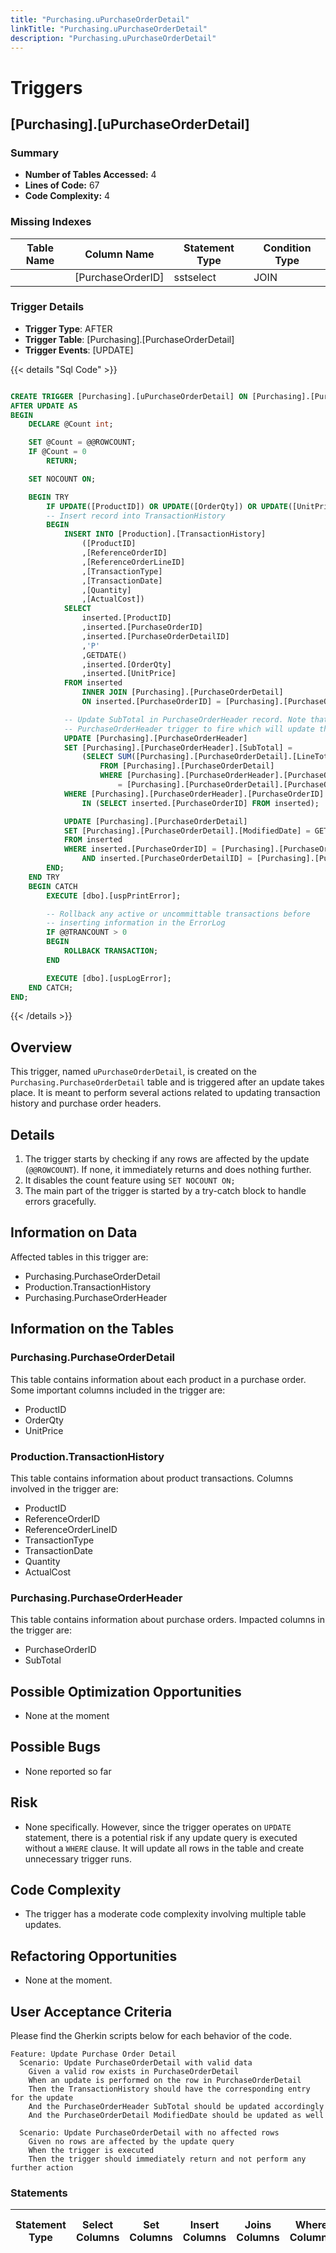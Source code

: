 ```yaml
---
title: "Purchasing.uPurchaseOrderDetail"
linkTitle: "Purchasing.uPurchaseOrderDetail"
description: "Purchasing.uPurchaseOrderDetail"
---
```


# Triggers

## [Purchasing].[uPurchaseOrderDetail]
### Summary


- **Number of Tables Accessed:** 4
- **Lines of Code:** 67
- **Code Complexity:** 4
### Missing Indexes

| Table Name | Column Name | Statement Type | Condition Type |
|---|---|---|---|
| | [PurchaseOrderID] | sstselect | JOIN |


### Trigger Details

- **Trigger Type**: AFTER
- **Trigger Table**: [Purchasing].[PurchaseOrderDetail]
- **Trigger Events**: [UPDATE]

{{< details "Sql Code" >}}
```sql

CREATE TRIGGER [Purchasing].[uPurchaseOrderDetail] ON [Purchasing].[PurchaseOrderDetail] 
AFTER UPDATE AS 
BEGIN
    DECLARE @Count int;

    SET @Count = @@ROWCOUNT;
    IF @Count = 0 
        RETURN;

    SET NOCOUNT ON;

    BEGIN TRY
        IF UPDATE([ProductID]) OR UPDATE([OrderQty]) OR UPDATE([UnitPrice])
        -- Insert record into TransactionHistory 
        BEGIN
            INSERT INTO [Production].[TransactionHistory]
                ([ProductID]
                ,[ReferenceOrderID]
                ,[ReferenceOrderLineID]
                ,[TransactionType]
                ,[TransactionDate]
                ,[Quantity]
                ,[ActualCost])
            SELECT 
                inserted.[ProductID]
                ,inserted.[PurchaseOrderID]
                ,inserted.[PurchaseOrderDetailID]
                ,'P'
                ,GETDATE()
                ,inserted.[OrderQty]
                ,inserted.[UnitPrice]
            FROM inserted 
                INNER JOIN [Purchasing].[PurchaseOrderDetail] 
                ON inserted.[PurchaseOrderID] = [Purchasing].[PurchaseOrderDetail].[PurchaseOrderID];

            -- Update SubTotal in PurchaseOrderHeader record. Note that this causes the 
            -- PurchaseOrderHeader trigger to fire which will update the RevisionNumber.
            UPDATE [Purchasing].[PurchaseOrderHeader]
            SET [Purchasing].[PurchaseOrderHeader].[SubTotal] = 
                (SELECT SUM([Purchasing].[PurchaseOrderDetail].[LineTotal])
                    FROM [Purchasing].[PurchaseOrderDetail]
                    WHERE [Purchasing].[PurchaseOrderHeader].[PurchaseOrderID] 
                        = [Purchasing].[PurchaseOrderDetail].[PurchaseOrderID])
            WHERE [Purchasing].[PurchaseOrderHeader].[PurchaseOrderID] 
                IN (SELECT inserted.[PurchaseOrderID] FROM inserted);

            UPDATE [Purchasing].[PurchaseOrderDetail]
            SET [Purchasing].[PurchaseOrderDetail].[ModifiedDate] = GETDATE()
            FROM inserted
            WHERE inserted.[PurchaseOrderID] = [Purchasing].[PurchaseOrderDetail].[PurchaseOrderID]
                AND inserted.[PurchaseOrderDetailID] = [Purchasing].[PurchaseOrderDetail].[PurchaseOrderDetailID];
        END;
    END TRY
    BEGIN CATCH
        EXECUTE [dbo].[uspPrintError];

        -- Rollback any active or uncommittable transactions before
        -- inserting information in the ErrorLog
        IF @@TRANCOUNT > 0
        BEGIN
            ROLLBACK TRANSACTION;
        END

        EXECUTE [dbo].[uspLogError];
    END CATCH;
END;

```
{{< /details >}}
## Overview

This trigger, named `uPurchaseOrderDetail`, is created on the `Purchasing.PurchaseOrderDetail` table and is triggered after an update takes place. It is meant to perform several actions related to updating transaction history and purchase order headers.

## Details

1. The trigger starts by checking if any rows are affected by the update (`@@ROWCOUNT`). If none, it immediately returns and does nothing further.
2. It disables the count feature using `SET NOCOUNT ON;`
3. The main part of the trigger is started by a try-catch block to handle errors gracefully.

## Information on Data

Affected tables in this trigger are:

- Purchasing.PurchaseOrderDetail
- Production.TransactionHistory
- Purchasing.PurchaseOrderHeader

## Information on the Tables

### Purchasing.PurchaseOrderDetail

This table contains information about each product in a purchase order. Some important columns included in the trigger are:

- ProductID
- OrderQty
- UnitPrice

### Production.TransactionHistory

This table contains information about product transactions. Columns involved in the trigger are:

- ProductID
- ReferenceOrderID
- ReferenceOrderLineID
- TransactionType
- TransactionDate
- Quantity
- ActualCost

### Purchasing.PurchaseOrderHeader

This table contains information about purchase orders. Impacted columns in the trigger are:

- PurchaseOrderID
- SubTotal

## Possible Optimization Opportunities

- None at the moment

## Possible Bugs

- None reported so far

## Risk

- None specifically. However, since the trigger operates on `UPDATE` statement, there is a potential risk if any update query is executed without a `WHERE` clause. It will update all rows in the table and create unnecessary trigger runs.

## Code Complexity

- The trigger has a moderate code complexity involving multiple table updates.

## Refactoring Opportunities

- None at the moment.

## User Acceptance Criteria

Please find the Gherkin scripts below for each behavior of the code.

```Gherkin
Feature: Update Purchase Order Detail
  Scenario: Update PurchaseOrderDetail with valid data
    Given a valid row exists in PurchaseOrderDetail
    When an update is performed on the row in PurchaseOrderDetail
    Then the TransactionHistory should have the corresponding entry for the update
    And the PurchaseOrderHeader SubTotal should be updated accordingly
    And the PurchaseOrderDetail ModifiedDate should be updated as well

  Scenario: Update PurchaseOrderDetail with no affected rows
    Given no rows are affected by the update query
    When the trigger is executed
    Then the trigger should immediately return and not perform any further action
```
### Statements

| Statement Type | Select Columns | Set Columns | Insert Columns | Joins Columns | Where Columns | Order By Columns | Group By Columns | Having Columns | Table Name |
|---|---|---|---|---|---|---|---|---|---|

